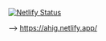 [![Netlify Status](https://api.netlify.com/api/v1/badges/29184d96-80e1-42ee-a466-bf4e23703801/deploy-status)](https://app.netlify.com/projects/ahig/deploys)

--> https://ahig.netlify.app/
